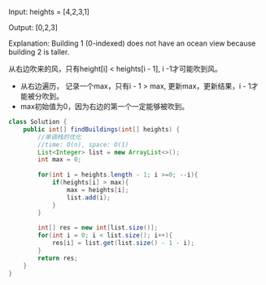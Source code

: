 Input: heights = [4,2,3,1]

Output: [0,2,3]

Explanation: Building 1 (0-indexed) does not have an ocean view because building 2 is taller.

从右边吹来的风，只有height[i] < heights[i - 1], i -1才可能吹到风。
- 从右边遍历， 记录一个max，只有i - 1 > max, 更新max，更新结果，i - 1才能被分吹到。
- max初始值为0，因为右边的第一个一定能够被吹到。

```java
class Solution {
    public int[] findBuildings(int[] heights) {
        //单调栈的优化
        //time: O(n), space: O(1)
        List<Integer> list = new ArrayList<>();
        int max = 0;
        
        for(int i = heights.length - 1; i >=0; --i){
            if(heights[i] > max){
                max = heights[i];
                list.add(i);
            }
        }
        
        int[] res = new int[list.size()];
        for(int i = 0; i < list.size(); i++){
            res[i] = list.get(list.size() - 1 - i);
        }
        return res;
    }
}
```
